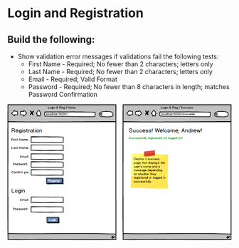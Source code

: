 # Login and Registration

## Build the following:

* Show validation error messages if validations fail the following tests:
  * First Name - Required; No fewer than 2 characters; letters only
  * Last Name - Required; No fewer than 2 characters; letters only
  * Email - Required; Valid Format
  * Password - Required; No fewer than 8 characters in length; matches Password Confirmation

![Login And Registration Wireframe](apps/login_and_registration/static/login_and_registration/login_and_registration.png)
